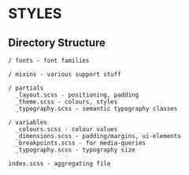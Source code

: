 # STYLES

## Directory Structure

    / fonts - font families

    / mixins - various support stuff

    / partials
      _layout.scss - positioning, padding
      _theme.scss - colours, styles
      _typography.scss - semantic typography classes

    / variables
      _colours.scss - colour values
      _dimensions.scss - padding/margins, ui-elements
      _breakpoints.scss - for media-queries
      _typography.scss - typography size

    index.scss - aggregating file
